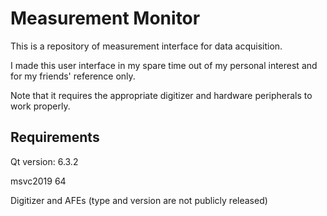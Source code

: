 # Measurement Monitor
This is a repository of measurement interface for data acquisition. 

I made this user interface in my spare time out of my personal interest and for my friends' reference only. 

Note that it requires the appropriate digitizer and hardware peripherals to work properly.

## Requirements
Qt version: 6.3.2

msvc2019 64

Digitizer and AFEs (type and version are not publicly released)
